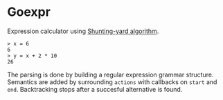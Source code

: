 # Goexpr

Expression calculator using [Shunting-yard algorithm](http://en.wikipedia.org/wiki/Shunting-yard_algorithm).

```
> x = 6
6
> y = x + 2 * 10
26
```

The parsing is done by building a regular expression grammar structure.
Semantics are added by surrounding `actions` with callbacks on `start` and `end`.
Backtracking stops after a succesful alternative is found.
